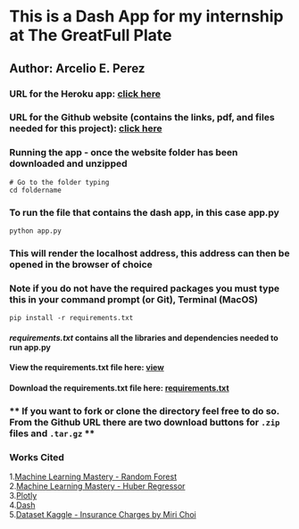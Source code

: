 # This is a Dash App for my internship at The GreatFull Plate  
## Author: Arcelio E. Perez  

### URL for the Heroku app: [click here](https://my-internship-app.herokuapp.com/)
### URL for the Github website (contains the links, pdf, and files needed for this project): [click here](https://arcelioeperez.github.io/dash-app/)  

### Running the app - once the website folder has been downloaded and unzipped  
``` 
# Go to the folder typing 
cd foldername 
```  
### To run the file that contains the dash app, in this case **app.py**  
``` 
python app.py
```  
### This will render the localhost address, this address can then be opened in the browser of choice  

### **Note** if you do not have the required packages you must type this in your command prompt (or Git), Terminal (MacOS)  
``` 
pip install -r requirements.txt
```  
#### *requirements.txt* contains all the libraries and dependencies needed to run **app.py**  
#### View the requirements.txt file here: [view](https://raw.githubusercontent.com/arcelioeperez/dash-app/main/assets/requirements.txt)  
#### Download the requirements.txt file here: <a href="" download>requirements.txt</a>  

### ** If you want to fork or clone the directory feel free to do so. From the Github URL there are two download buttons for `.zip` files and `.tar.gz` **  

### Works Cited  
1.[Machine Learning Mastery - Random Forest](https://machinelearningmastery.com/random-forest-ensemble-in-python/)  
2.[Machine Learning Mastery - Huber Regressor](https://machinelearningmastery.com/robust-regression-for-machine-learning-in-python/#:~:text=Regression%20is%20a%20modeling%20task,most%20successful%20being%20linear%20regression.)  
3.[Plotly](https://plotly.com/)  
4.[Dash](https://dash.plotly.com/)  
5.[Dataset Kaggle - Insurance Charges by Miri Choi](https://www.kaggle.com/mirichoi0218/insurance)

